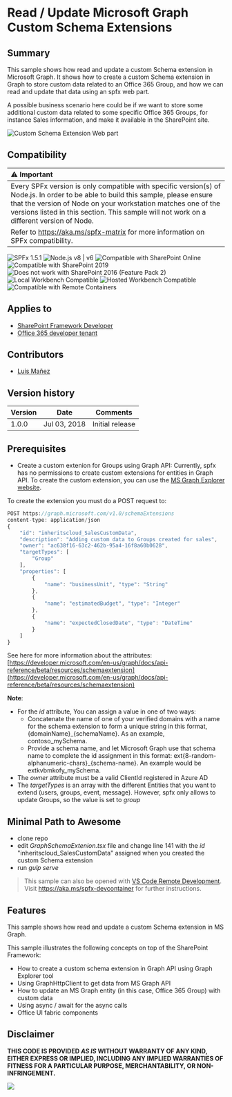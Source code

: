 # Read / Update Microsoft Graph Custom Schema Extensions

## Summary
This sample shows how read and update a custom Schema extension in Microsoft Graph. It shows how to create a
custom Schema extension in Graph to store custom data related to an Office 365 Group, and how we can read and update
that data using an spfx web part.

A possible business scenario here could be if we want to store some additional custom data related to some specific
Office 365 Groups, for instance Sales information, and make it available in the SharePoint site.

![Custom Schema Extension Web part](./assets/webpart.png)


## Compatibility

| :warning: Important          |
|:---------------------------|
| Every SPFx version is only compatible with specific version(s) of Node.js. In order to be able to build this sample, please ensure that the version of Node on your workstation matches one of the versions listed in this section. This sample will not work on a different version of Node.|
|Refer to <https://aka.ms/spfx-matrix> for more information on SPFx compatibility.   |

![SPFx 1.5.1](https://img.shields.io/badge/SPFx-1.5.1-green.svg) 
![Node.js v8 | v6](https://img.shields.io/badge/Node.js-v8%20%7C%20v6-green.svg) 
![Compatible with SharePoint Online](https://img.shields.io/badge/SharePoint%20Online-Compatible-green.svg)
![Compatible with SharePoint 2019](https://img.shields.io/badge/SharePoint%20Server%202019-Compatible-green.svg)
![Does not work with SharePoint 2016 (Feature Pack 2)](https://img.shields.io/badge/SharePoint%20Server%202016%20(Feature%20Pack%202)-Incompatible-red.svg "SharePoint Server 2016 Feature Pack 2 requires SPFx 1.1")
![Local Workbench Compatible](https://img.shields.io/badge/Local%20Workbench-Compatible-green.svg)
![Hosted Workbench Compatible](https://img.shields.io/badge/Hosted%20Workbench-Compatible-green.svg)
![Compatible with Remote Containers](https://img.shields.io/badge/Remote%20Containers-Compatible-green.svg)

## Applies to

* [SharePoint Framework Developer](https://learn.microsoft.com/sharepoint/dev/spfx/sharepoint-framework-overview)
* [Office 365 developer tenant](https://learn.microsoft.com/sharepoint/dev/spfx/set-up-your-developer-tenant)

## Contributors

* [Luis Mañez](https://github.com/luismanez) 

## Version history

Version|Date|Comments
-------|----|--------
1.0.0|Jul 03, 2018|Initial release



## Prerequisites
* Create a custom extenion for Groups using Graph API: Currently, spfx has no permissions to create custom extensions
for entities in Graph API. To create the custom extension, you can use the [MS Graph Explorer website](https://developer.microsoft.com/en-us/graph/graph-explorer).

To create the extension you must do a POST request to:

```js
POST https://graph.microsoft.com/v1.0/schemaExtensions
content-type: application/json
{
    "id": "inheritscloud_SalesCustomData",
    "description": "Adding custom data to Groups created for sales",
    "owner": "ac638f16-63c2-462b-95a4-16f8a60b0628",
    "targetTypes": [
        "Group"
    ],
    "properties": [
        {
            "name": "businessUnit", "type": "String"
        },
        {
            "name": "estimatedBudget", "type": "Integer"
        },
        {
            "name": "expectedClosedDate", "type": "DateTime"
        }
    ]
}
```

See here for more information about the attributes: [https://developer.microsoft.com/en-us/graph/docs/api-reference/beta/resources/schemaextension](https://developer.microsoft.com/en-us/graph/docs/api-reference/beta/resources/schemaextension)

__Note__:
* For the _id_ attribute, You can assign a value in one of two ways:
    * Concatenate the name of one of your verified domains with a name for the schema extension to form a unique string in this format, {domainName}_{schemaName}. As an example, contoso_mySchema. 
    * Provide a schema name, and let Microsoft Graph use that schema name to complete the id assignment in this format: ext{8-random-alphanumeric-chars}_{schema-name}. An example would be extkvbmkofy_mySchema.
* The _owner_ attribute must be a valid ClientId registered in Azure AD
* The _targetTypes_ is an array with the different Entities that you want to extend (users, groups, event, message). However, spfx only allows to update Groups, so the value is set to _group_

## Minimal Path to Awesome

* clone repo
* edit _GraphSchemaExtenion.tsx_ file and change line 141 with the _id_ "inheritscloud_SalesCustomData" assigned when you created the custom Schema extension
* run _gulp serve_

>  This sample can also be opened with [VS Code Remote Development](https://code.visualstudio.com/docs/remote/remote-overview). Visit https://aka.ms/spfx-devcontainer for further instructions.

## Features

This sample shows how read and update a custom Schema extension in MS Graph.

This sample illustrates the following concepts on top of the SharePoint Framework:

* How to create a custom schema extension in Graph API using Graph Explorer tool
* Using GraphHttpClient to get data from MS Graph API
* How to update an MS Graph entity (in this case, Office 365 Group) with custom data
* Using async / await for the async calls
* Office UI fabric components


## Disclaimer

**THIS CODE IS PROVIDED *AS IS* WITHOUT WARRANTY OF ANY KIND, EITHER EXPRESS OR IMPLIED, INCLUDING ANY IMPLIED WARRANTIES OF FITNESS FOR A PARTICULAR PURPOSE, MERCHANTABILITY, OR NON-INFRINGEMENT.**


<img src="https://m365-visitor-stats.azurewebsites.net/sp-dev-fx-webparts/samples/react-graph-schema-extensions" />
